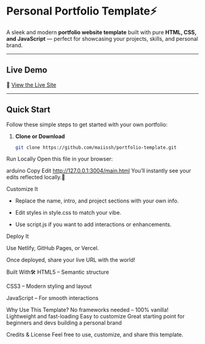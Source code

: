# Personal Portfolio Template⚡

A sleek and modern **portfolio website template** built with pure **HTML, CSS, and JavaScript** — perfect for showcasing your projects, skills, and personal brand.

---

## Live Demo

🔗 [View the Live Site](https://mais-shande.netlify.app)

---

##  Quick Start

Follow these simple steps to get started with your own portfolio:

1. **Clone or Download**
   ```bash
   git clone https://github.com/maiissh/portfolio-template.git
Run Locally
Open this file in your browser:

arduino
Copy
Edit
http://127.0.0.1:3004/main.html
 You’ll instantly see your edits reflected locally.🔄

Customize It

- Replace the name, intro, and project sections with your own info.

- Edit styles in style.css to match your vibe.

- Use script.js if you want to add interactions or enhancements.

Deploy It

Use Netlify, GitHub Pages, or Vercel.

Once deployed, share your live URL with the world!

 Built With🛠
HTML5 – Semantic structure

CSS3 – Modern styling and layout

JavaScript – For smooth interactions

 Why Use This Template?
No frameworks needed – 100% vanilla!
Lightweight and fast-loading
Easy to customize
Great starting point for beginners and devs building a personal brand

Credits & License
Feel free to use, customize, and share this template.

